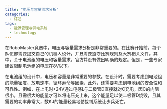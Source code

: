 ```yaml
---  
title: "电压与容量需求分析"  
categories:  
  - 综述  
tags: 
  - 能源管理与供电系统 
  - technology  
---  
```


在RoboMaster竞赛中，电压与容量需求分析是非常重要的。在比赛开始前，每个队伍都需要提交自己的机器人设计，并且需要遵守比赛规则及大赛相关文件。其中，关于电池组的电压和容量需求，官方并没有做出明确的规定。但是，一些专家建议限制电池组的电压在8V以下。

在电池组的设计中，电压和容量是非常重要的参数。在设计时，需要考虑到电池组的能量密度、放电速率、循环寿命等因素。此外，还需要考虑到电池组的安全性和可靠性。例如，在上电时+24V通过电感L与二极管D直接就对C充电，因C的内阻很小，且需很大的能量才可以将电压充上来，这个能量足以使二极管D烧毁，且其需要的功率非常大，数KJ的能量轻易地使裁判系统让步兵死亡。 
